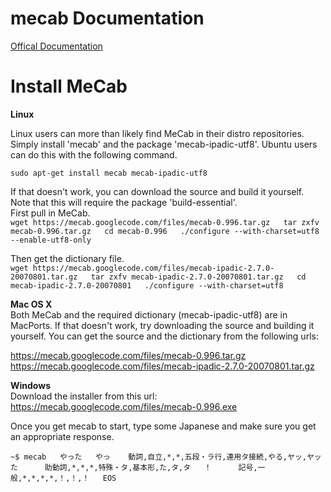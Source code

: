 # mecab Documentation
[Offical Documentation](https://taku910.github.io/mecab/)

# Install MeCab
**Linux**  
  
Linux users can more than likely find MeCab in their distro repositories. Simply install 'mecab' and the package 'mecab-ipadic-utf8'. Ubuntu users can do this with the following command.  

`sudo apt-get install mecab mecab-ipadic-utf8`  
    
If that doesn't work, you can download the source and build it yourself. Note that this will require the package 'build-essential'.  
First pull in MeCab.  
  `wget https://mecab.googlecode.com/files/mecab-0.996.tar.gz  
  tar zxfv mecab-0.996.tar.gz  
  cd mecab-0.996  
  ./configure --with-charset=utf8 --enable-utf8-only`  
    
Then get the dictionary file.  
  `wget https://mecab.googlecode.com/files/mecab-ipadic-2.7.0-20070801.tar.gz  
  tar zxfv mecab-ipadic-2.7.0-20070801.tar.gz  
  cd mecab-ipadic-2.7.0-20070801  
  ./configure --with-charset=utf8`  
  
**Mac OS X**  
Both MeCab and the required dictionary (mecab-ipadic-utf8) are in MacPorts. If that doesn't work, try downloading the source and building it yourself. You can get the source and the dictionary from the following urls:  
  
https://mecab.googlecode.com/files/mecab-0.996.tar.gz  
https://mecab.googlecode.com/files/mecab-ipadic-2.7.0-20070801.tar.gz  
  
**Windows**  
Download the installer from this url: https://mecab.googlecode.com/files/mecab-0.996.exe  
  
Once you get mecab to start, type some Japanese and make sure you get an appropriate response.  

  `~$ mecab  
  やった  
  やっ    動詞,自立,*,*,五段・ラ行,連用タ接続,やる,ヤッ,ヤッ  
  た      助動詞,*,*,*,特殊・タ,基本形,た,タ,タ  
  ！      記号,一般,*,*,*,*,！,！,！  
  EOS`  
